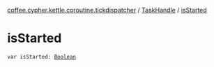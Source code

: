 [coffee.cypher.kettle.coroutine.tickdispatcher](../index.md) / [TaskHandle](index.md) / [isStarted](./is-started.md)

# isStarted

`var isStarted: `[`Boolean`](https://kotlinlang.org/api/latest/jvm/stdlib/kotlin/-boolean/index.html)